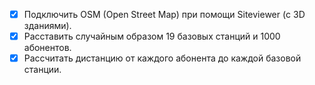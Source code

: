 - [X] Подключить OSM (Open Street Map) при помощи Siteviewer (с 3D зданиями).
- [X] Расставить случайным образом 19 базовых станций и 1000 абонентов.
- [X] Рассчитать дистанцию от каждого абонента до каждой базовой станции.
